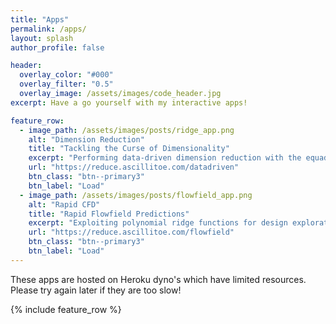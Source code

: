 ```yaml
---
title: "Apps"
permalink: /apps/
layout: splash
author_profile: false

header:
  overlay_color: "#000"
  overlay_filter: "0.5"
  overlay_image: /assets/images/code_header.jpg
excerpt: Have a go yourself with my interactive apps!

feature_row:
  - image_path: /assets/images/posts/ridge_app.png
    alt: "Dimension Reduction"
    title: "Tackling the Curse of Dimensionality"
    excerpt: "Performing data-driven dimension reduction with the equadratures package. Upload your own data or try an example dataset!"
    url: "https://reduce.ascillitoe.com/datadriven"
    btn_class: "btn--primary3"
    btn_label: "Load" 
  - image_path: /assets/images/posts/flowfield_app.png
    alt: "Rapid CFD"
    title: "Rapid Flowfield Predictions"
    excerpt: "Exploiting polynomial ridge functions for design exploration and rapid flowfield estimation of an airfoil. Predictive accuracy is competitive with a state-of-the-art convolutional neural network."
    url: "https://reduce.ascillitoe.com/flowfield"
    btn_class: "btn--primary3"
    btn_label: "Load"
---
```


These apps are hosted on Heroku dyno's which have limited resources. Please try again later if they are too slow!

{% include feature_row %}

